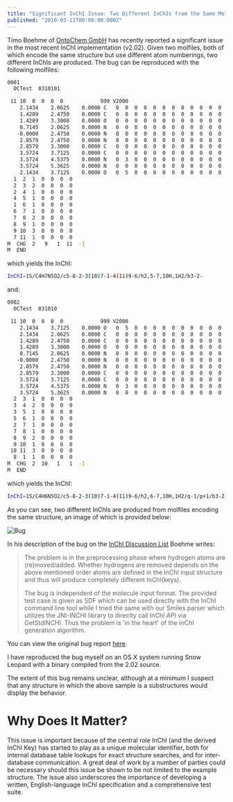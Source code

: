 ```yaml
---
title: "Significant InChI Issue: Two Different InChIs from the Same Molecule"
published: "2010-03-11T00:00:00.000Z"
---
```


Timo Boehme of [OntoChem GmbH](http://www.ontochem.com/) has recently reported a significant issue in the most recent InChI implementation (v2.02). Given two molfiles, both of which encode the same structure but use different atom numberings, two different InChIs are produced. The bug can be reproduced with the following molfiles:

```bash
0001
  OCTest  0310101

 11 10  0  0  0  0            999 V2000
    2.1434    2.0625    0.0000 C   0  0  0  0  0  0  0  0  0  0  0  0
    1.4289    2.4750    0.0000 C   0  0  0  0  0  0  0  0  0  0  0  0
    1.4289    3.3000    0.0000 O   0  0  0  0  0  0  0  0  0  0  0  0
    0.7145    2.0625    0.0000 N   0  0  0  0  0  0  0  0  0  0  0  0
   -0.0000    2.4750    0.0000 N   0  0  0  0  0  0  0  0  0  0  0  0
    2.8579    2.4750    0.0000 N   0  0  0  0  0  0  0  0  0  0  0  0
    2.8579    3.3000    0.0000 C   0  0  0  0  0  0  0  0  0  0  0  0
    3.5724    3.7125    0.0000 C   0  0  0  0  0  0  0  0  0  0  0  0
    3.5724    4.5375    0.0000 N   0  3  0  0  0  0  0  0  0  0  0  0
    3.5724    5.3625    0.0000 N   0  0  0  0  0  0  0  0  0  0  0  0
    2.1434    3.7125    0.0000 O   0  5  0  0  0  0  0  0  0  0  0  0
  1  2  1  0  0  0  0
  2  3  2  0  0  0  0
  2  4  1  0  0  0  0
  4  5  1  0  0  0  0
  1  6  1  0  0  0  0
  6  7  1  0  0  0  0
  7  8  2  0  0  0  0
  8  9  1  0  0  0  0
  9 10  3  0  0  0  0
  7 11  1  0  0  0  0
M  CHG  2   9   1  11  -1
M  END
```

which yields the InChI:

```bash
InChI=1S/C4H7N5O2/c5-8-2-3(10)7-1-4(11)9-6/h2,5-7,10H,1H2/b3-2-
```

and:

```bash
0002
  OCTest  031010

 11 10  0  0  0  0            999 V2000
    2.1434    3.7125    0.0000 O   0  5  0  0  0  0  0  0  0  0  0  0
    2.1434    2.0625    0.0000 C   0  0  0  0  0  0  0  0  0  0  0  0
    1.4289    2.4750    0.0000 C   0  0  0  0  0  0  0  0  0  0  0  0
    1.4289    3.3000    0.0000 O   0  0  0  0  0  0  0  0  0  0  0  0
    0.7145    2.0625    0.0000 N   0  0  0  0  0  0  0  0  0  0  0  0
   -0.0000    2.4750    0.0000 N   0  0  0  0  0  0  0  0  0  0  0  0
    2.8579    2.4750    0.0000 N   0  0  0  0  0  0  0  0  0  0  0  0
    2.8579    3.3000    0.0000 C   0  0  0  0  0  0  0  0  0  0  0  0
    3.5724    3.7125    0.0000 C   0  0  0  0  0  0  0  0  0  0  0  0
    3.5724    4.5375    0.0000 N   0  3  0  0  0  0  0  0  0  0  0  0
    3.5724    5.3625    0.0000 N   0  0  0  0  0  0  0  0  0  0  0  0
  2  3  1  0  0  0  0
  3  4  2  0  0  0  0
  3  5  1  0  0  0  0
  5  6  1  0  0  0  0
  2  7  1  0  0  0  0
  7  8  1  0  0  0  0
  8  9  2  0  0  0  0
  9 10  1  0  0  0  0
 10 11  3  0  0  0  0
  8  1  1  0  0  0  0
M  CHG  2  10   1   1  -1
M  END
```

which yields the InChI:

```bash
InChI=1S/C4H6N5O2/c5-8-2-3(10)7-1-4(11)9-6/h2,6-7,10H,1H2/q-1/p+1/b3-2-
```

As you can see, two different InChIs are produced from molfiles encoding the same structure, an image of which is provided below:

![Bug](/images/posts/20100311/inchi-bug.png "Bug")

In his description of the bug on the [InChI Discussion List](http://sourceforge.net/mailarchive/message.php?msg_name=4B98AD34.5000307%40ontochem.com) 
Boehme writes:

>The problem is in the preprocessing phase where hydrogen atoms are
(re)moved/added. Whether hydrogens are removed depends on the above
mentioned order atoms are defined in the InChI input structure and thus
will produce completely different InChI(keys).
>
>The bug is independent of the molecule input format. The provided test
case is given as SDF which can be used directly with the InChI command
line tool while I tried the same with our Smiles parser which utilizes
the JNI-INCHI library to direclty call InChI API via GetStdINCHI. Thus
the problem is 'in the heart' of the InChI generation algorithm.

You can view the original bug report [here](http://sourceforge.net/tracker/?func=detail&aid=2967428&group_id=136669&atid=741489).

I have reproduced the bug myself on an OS X system running Snow Leopard with a binary compiled from the 2.02 source.

The extent of this bug remains unclear, although at a minimum I suspect that any structure in which the above sample is a substructures would display the behavior.

# Why Does It Matter?

This issue is important because of the central role InChI (and the derived InChI Key) has started to play as a unique molecular identifier, both for internal database table lookups for exact structure searches, and for inter-database communication. A great deal of work by a number of parties could be necessary should this issue be shown to be not limited to the example structure. The issue also underscores the importance of developing a written, English-language InChI specification and a comprehensive test suite.